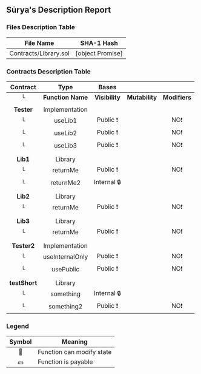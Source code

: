 ## Sūrya's Description Report

### Files Description Table


|  File Name  |  SHA-1 Hash  |
|-------------|--------------|
| Contracts/Library.sol | [object Promise] |


### Contracts Description Table


|  Contract  |         Type        |       Bases      |                  |                 |
|:----------:|:-------------------:|:----------------:|:----------------:|:---------------:|
|     └      |  **Function Name**  |  **Visibility**  |  **Mutability**  |  **Modifiers**  |
||||||
| **Tester** | Implementation |  |||
| └ | useLib1 | Public ❗️ |   |NO❗️ |
| └ | useLib2 | Public ❗️ |   |NO❗️ |
| └ | useLib3 | Public ❗️ |   |NO❗️ |
||||||
| **Lib1** | Library |  |||
| └ | returnMe | Public ❗️ |   |NO❗️ |
| └ | returnMe2 | Internal 🔒 |   | |
||||||
| **Lib2** | Library |  |||
| └ | returnMe | Public ❗️ |   |NO❗️ |
||||||
| **Lib3** | Library |  |||
| └ | returnMe | Public ❗️ |   |NO❗️ |
||||||
| **Tester2** | Implementation |  |||
| └ | useInternalOnly | Public ❗️ |   |NO❗️ |
| └ | usePublic | Public ❗️ |   |NO❗️ |
||||||
| **testShort** | Library |  |||
| └ | something | Internal 🔒 |   | |
| └ | something2 | Public ❗️ |   |NO❗️ |


### Legend

|  Symbol  |  Meaning  |
|:--------:|-----------|
|    🛑    | Function can modify state |
|    💵    | Function is payable |
